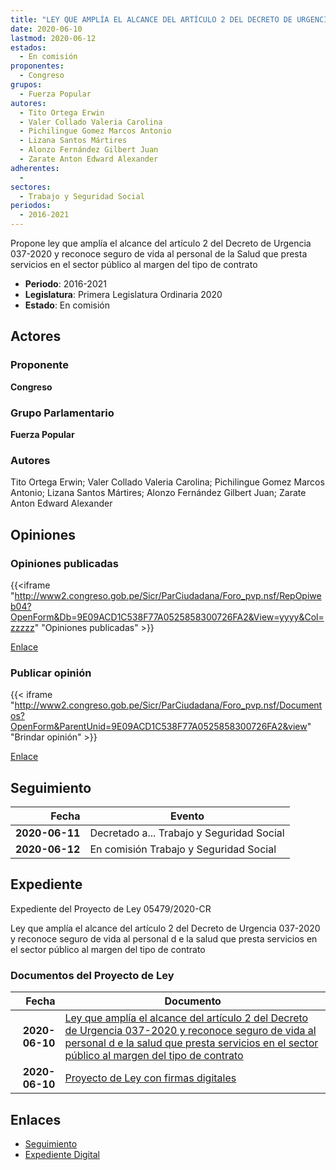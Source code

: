 ```yaml
---
title: "LEY QUE AMPLÍA EL ALCANCE DEL ARTÍCULO 2 DEL DECRETO DE URGENCIA 037-2020 Y RECONOCE SEGURO DE VIDA AL PERSONAL DE LA SALUD QUE PRESTA SERVICIOS EN EL SECTOR PÚBLICO AL MARGEN DEL TIPO DE CONTRATO"
date: 2020-06-10
lastmod: 2020-06-12
estados: 
  - En comisión
proponentes: 
  - Congreso
grupos: 
  - Fuerza Popular
autores: 
  - Tito Ortega Erwin
  - Valer Collado Valeria Carolina
  - Pichilingue Gomez Marcos Antonio
  - Lizana Santos Mártires
  - Alonzo Fernández Gilbert Juan
  - Zarate Anton Edward Alexander
adherentes: 
  - 
sectores: 
  - Trabajo y Seguridad Social
periodos: 
  - 2016-2021
---
```


Propone ley que amplía el alcance del artículo 2 del Decreto de Urgencia 037-2020 y reconoce seguro de vida al personal de la Salud que presta servicios en el sector público al margen del tipo de contrato

- **Periodo**: 2016-2021
- **Legislatura**: Primera Legislatura Ordinaria 2020
- **Estado**: En comisión

## Actores

### Proponente

**Congreso**

### Grupo Parlamentario

**Fuerza Popular**

### Autores

Tito Ortega Erwin; Valer Collado Valeria Carolina; Pichilingue Gomez Marcos Antonio; Lizana Santos Mártires; Alonzo Fernández Gilbert Juan; Zarate Anton Edward Alexander


## Opiniones

### Opiniones publicadas

{{<iframe "http://www2.congreso.gob.pe/Sicr/ParCiudadana/Foro_pvp.nsf/RepOpiweb04?OpenForm&Db=9E09ACD1C538F77A0525858300726FA2&View=yyyy&Col=zzzzz" "Opiniones publicadas" >}}

[Enlace](http://www2.congreso.gob.pe/Sicr/ParCiudadana/Foro_pvp.nsf/RepOpiweb04?OpenForm&Db=9E09ACD1C538F77A0525858300726FA2&View=yyyy&Col=zzzzz)
### Publicar opinión

{{< iframe "http://www2.congreso.gob.pe/Sicr/ParCiudadana/Foro_pvp.nsf/Documentos?OpenForm&ParentUnid=9E09ACD1C538F77A0525858300726FA2&view" "Brindar opinión" >}}

[Enlace](http://www2.congreso.gob.pe/Sicr/ParCiudadana/Foro_pvp.nsf/Documentos?OpenForm&ParentUnid=9E09ACD1C538F77A0525858300726FA2&view)

## Seguimiento

| Fecha | Evento |
|------:|--------|
| **2020-06-11** | Decretado a... Trabajo y Seguridad Social|
| **2020-06-12** | En comisión Trabajo y Seguridad Social|


## Expediente

Expediente del Proyecto de Ley 05479/2020-CR

Ley que amplía el alcance del artículo 2 del Decreto de Urgencia 037-2020 y reconoce seguro de vida al personal d e la salud que presta servicios en el sector público al margen del tipo de contrato


### Documentos del Proyecto de Ley

| Fecha | Documento |
|------:|--------|
| **2020-06-10** | [Ley que amplía el alcance del artículo 2 del Decreto de Urgencia 037-2020 y reconoce seguro de vida al personal d e la salud que presta servicios en el sector público al margen del tipo de contrato](http://www.leyes.congreso.gob.pe/Documentos/2016_2021/Proyectos_de_Ley_y_de_Resoluciones_Legislativas/PL05479-20200610.pdf) |
| **2020-06-10** | [Proyecto de Ley con firmas digitales](http://www.leyes.congreso.gob.pe/Documentos/2016_2021/Proyectos_de_Ley_y_de_Resoluciones_Legislativas/Proyectos_Firmas_digitales/PL05479.pdf) |

## Enlaces 

- [Seguimiento](http://www2.congreso.gob.pe/Sicr/TraDocEstProc/CLProLey2016.nsf/f7fff46988ca05b1052578e100829cc7/498a2ae6f9ebc12905258583007ae6bf?OpenDocument)
- [Expediente Digital](http://www2.congreso.gob.pe/Sicr/TraDocEstProc/CLProLey2016.nsf/f7fff46988ca05b1052578e100829cc7/498a2ae6f9ebc12905258583007ae6bf?OpenDocument&Click=05257FB7005EB655.eb71d0cf91d8294e05256cdf006b5706/$Body/0.1C6C)
